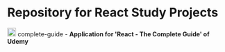 # Repository for React Study Projects

<img src="https://cdn-icons-png.flaticon.com/512/5082/5082720.png" width="20" height="20" />
complete-guide - <strong>Application for 'React - The Complete Guide' of Udemy</strong>
